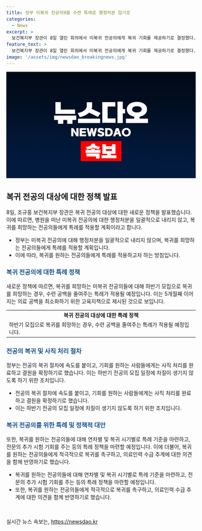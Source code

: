 ```yaml
---
title: 정부 미복귀 전공의9월 수련 특례로 행정처분 않기로
categories:
  - News
excerpt: >
  보건복지부 장관이 8일 열린 회의에서 미복귀 전공의에게 복귀 기회를 제공하기로 결정했다. 이로써 병원을 떠난 전공의에 대한 행정처분은 하지 않기로 했으며, 특례를 적용해 수련 공백을 줄이기로 했다. 정부는 앞서 내린 행정처분 절차를 중단하고, 복귀 의사가 있는 전공의들에게 기회를 주기로 했다. 하반기 모집에 재응시하는 사직 전공의에 대해서도 수련 특례를 인정하기로 하였다. 전반적인 진료체계와 근무·교육 여건의 개선 등을 위한 계획도 내세웠으며, 환자단체는 이를 대체로 환영하고 있다. 그러나 전공의들이 실제로 병원으로 돌아올지에 대한 미지수와 부정적인 반응이 있으며, 정부는 마지막 기회를 제공했음을 강조하고 있다.
feature_text: >
  보건복지부 장관이 8일 열린 회의에서 미복귀 전공의에게 복귀 기회를 제공하기로 결정했다. 이로써 병원을 떠난 전공의에 대한 행정처분은 하지 않기로 했으며, 특례를 적용해 수련 공백을 줄이기로 했다. 정부는 앞서 내린 행정처분 절차를 중단하고, 복귀 의사가 있는 전공의들에게 기회를 주기로 했다. 하반기 모집에 재응시하는 사직 전공의에 대해서도 수련 특례를 인정하기로 하였다. 전반적인 진료체계와 근무·교육 여건의 개선 등을 위한 계획도 내세웠으며, 환자단체는 이를 대체로 환영하고 있다. 그러나 전공의들이 실제로 병원으로 돌아올지에 대한 미지수와 부정적인 반응이 있으며, 정부는 마지막 기회를 제공했음을 강조하고 있다.
image: '/assets/img/newsdao_breakingnews.jpg'
---
```


<p><img src="/assets/img/newsdao_breakingnews.jpg" alt="flaretime 속보" /></p>

<h2 data-ke-size="size26">복귀 전공의 대상에 대한 정책 발표</h2>

<p data-ke-size="size16">8일, 조규홍 보건복지부 장관은 복귀 전공의 대상에 대한 새로운 정책을 발표했습니다. 이에 따르면, 병원을 떠난 미복귀 전공의에 대한 행정처분을 일괄적으로 내리지 않고, 복귀를 희망하는 전공의들에게 특례를 적용할 계획이라고 합니다.</p>

<ul>
  <li>정부는 미복귀 전공의에 대해 행정처분을 일괄적으로 내리지 않으며, 복귀를 희망하는 전공의들에게 특례를 적용할 계획입니다.</li>
  <li>이에 따라, 복귀를 원하는 전공의들에게 특례를 적용하고자 하는 방침입니다.</li>
</ul>

<h3><b><span style="color: #1a5490;">복귀 전공의에 대한 특례 정책</b></span></h3>

<p data-ke-size="size16">새로운 정책에 따르면, 복귀를 희망하는 미복귀 전공의들에 대해 하반기 모집으로 복귀를 희망하는 경우, 수련 공백을 줄여주는 특례가 적용될 예정입니다. 이는 5개월째 이어지는 의료 공백을 최소화하기 위한 고육지책으로 제시된 것으로 보입니다.</p>

<table>
  <tr>
    <td style="text-align: center; height: 17px;"><b>복귀 전공의 대상에 대한 특례 정책</b></td>
  </tr>
  <tr>
    <td style="text-align: left; height: 17px;">하반기 모집으로 복귀를 희망하는 경우, 수련 공백을 줄여주는 특례가 적용될 예정입니다.</td>
  </tr>
</table>

<h3><b><span style="color: #1a5490;">전공의 복귀 및 사직 처리 절차</b></span></h3>

<p data-ke-size="size16">정부는 전공의 복귀 절차에 속도를 붙이고, 기회를 원하는 사람들에게는 사직 처리를 완료하고 결원을 확정하기로 했습니다. 이는 하반기 전공의 모집 일정에 차질이 생기지 않도록 하기 위한 조치입니다.</p>

<ul>
  <li>전공의 복귀 절차에 속도를 붙이고, 기회를 원하는 사람들에게는 사직 처리를 완료하고 결원을 확정하기로 했습니다.</li>
  <li>이는 하반기 전공의 모집 일정에 차질이 생기지 않도록 하기 위한 조치입니다.</li>
</ul>

<h3><b><span style="color: #1a5490;">복귀 전공의를 위한 특례 및 정책적 대안</b></span></h3>

<p data-ke-size="size16">또한, 복귀를 원하는 전공의들에 대해 연차별 및 복귀 시기별로 특례 기준을 마련하고, 전문의 추가 시험 기회를 주는 등의 특례 정책을 마련할 예정입니다. 이에 더불어, 복귀를 원하는 전공의들에게 적극적으로 복귀를 촉구하고, 의료인력 수급 추계에 대한 의견을 함께 반영하기로 했습니다.</p>

<ul>
  <li>복귀를 원하는 전공의들에 대해 연차별 및 복귀 시기별로 특례 기준을 마련하고, 전문의 추가 시험 기회를 주는 등의 특례 정책을 마련할 예정입니다.</li>
  <li>또한, 복귀를 원하는 전공의들에게 적극적으로 복귀를 촉구하고, 의료인력 수급 추계에 대한 의견을 함께 반영하기로 했습니다.</li>
</ul>

<p data-ke-size="size16">&nbsp;</p>
실시간 뉴스 속보는, <a href="https://newsdao.kr" rel="dofollow">https://newsdao.kr</a>


